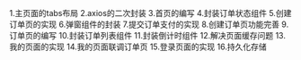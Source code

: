 1.主页面的tabs布局
2.axios的二次封装
3.首页的编写
4.封装订单状态组件
5.创建订单页的实现
6.弹窗组件的封装
7.提交订单支付的实现
8.创建订单页功能完善
9.订单页的编写
10.封装订单列表组件
11.封装倒计时组件
12.解决页面缓存问题
13.我的页面的实现
14.我的页面联调订单页
15.登录页面的实现
16.持久化存储
